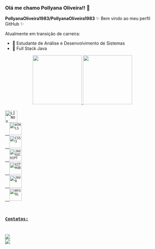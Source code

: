 ### Olá me chamo Pollyana Oliveira!! 👋

**PollyanaOliveira1983/PollyanaOliveira1983** 
✨ Bem vindo ao meu perfil GitHub ✨ 

Atualmente em transição de carreira:

- 🌱 Estudante de Análise e Desenvolvimento de Sistemas 
- 🌱 Full Stack Java


<div align="center">
  <a href="https://github.com/PollyanaOliveira1983">
  <img height="160em" src="https://github-readme-stats.vercel.app/api?username=PollyanaOliveira1983&show_icons=true&theme=dracula&include_all_commits=true&count_private=true"/>
  <img height="160em" margin="0" src="https://github-readme-stats.vercel.app/api/top-langs/?username=PollyanaOliveira1983&layout=compact&langs_count=7&theme=dracula"/>
</div>

</div align="center">
  <style="display: inline_block"><br>
  <code><img width="40px"src="https://cdn.jsdelivr.net/gh/devicons/devicon/icons/linux/linux-original.svg" title = "LINUX"/>
  <code><img width="40px" src="https://cdn.jsdelivr.net/gh/devicons/devicon/icons/html5/html5-original-wordmark.svg" title = "HTML5"/></code>
  <code><img width="40px" src="https://cdn.jsdelivr.net/gh/devicons/devicon/icons/css3/css3-original-wordmark.svg" title = "CSS3"/></code>
  <code><img width="40px" src="https://cdn.jsdelivr.net/gh/devicons/devicon/icons/javascript/javascript-original.svg" title = "JAVASCRIPT"/></code>
  <code><img width="40px" src="https://cdn.jsdelivr.net/gh/devicons/devicon/icons/github/github-original.svg" title = "GITHUB"/></code>
  <code><img width="40px" src="https://cdn.jsdelivr.net/gh/devicons/devicon/icons/java/java-original.svg" title = "JAVA"/></code>
  <code><img width="40px" src="https://cdn.jsdelivr.net/gh/devicons/devicon/icons/mysql/mysql-original.svg" title = "MYSQL"/></code>
</div>

### Contatos:

<div>
<a href = "mailto:pollyana.oliveira@gmail.com"><img src="https://img.shields.io/badge/Gmail-D14836?style=for-the-badge&logo=gmail&logoColor=white" target="_blank"></a>
<a href="https://www.linkedin.com/in/pollyanaoliveira/" target="_blank"><img src="https://img.shields.io/badge/-LinkedIn-%230077B5?style=for-the-badge&logo=linkedin&logoColor=white" target="_blank"></a>   
</div>
